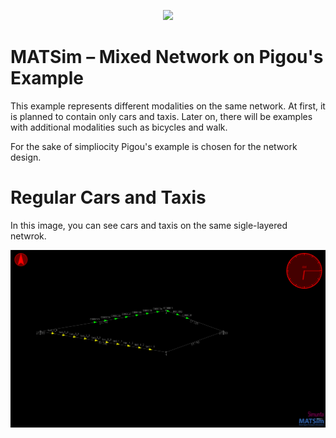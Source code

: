 <p align="center">
  <img  src="https://www.researchgate.net/profile/Thomas_Pradeau/publication/281985026/figure/fig1/AS:566762442891264@1512138104918/The-example-of-Pigou.png">
</p>

# MATSim – Mixed Network on Pigou's Example

This example represents different modalities on the same network. At first, it is planned to contain only cars and taxis. Later on, there will be examples with additional modalities such as bicycles and walk.

For the sake of simpliocity Pigou's example is chosen for the network design.

# Regular Cars and Taxis 

In this image, you can see cars and taxis on the same sigle-layered netwrok.

<p align="center">
  <img src="images/cars_and_taxis.PNG?raw=true">
</p>
